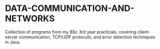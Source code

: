 # DATA-COMMUNICATION-AND-NETWORKS
Collection of programs from my BSc 3rd year practicals, covering client-server communication, TCP/UDP protocols, and error detection techniques in Java.
